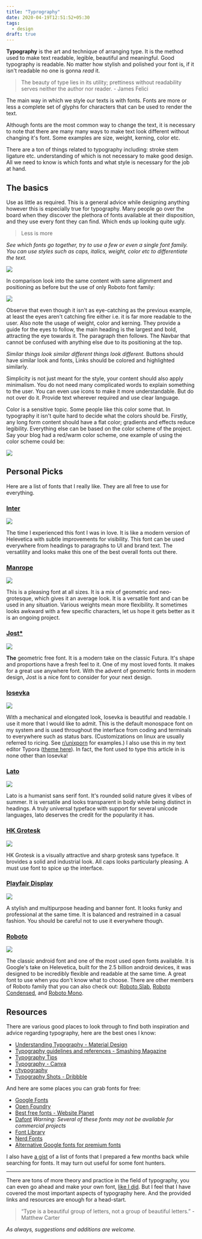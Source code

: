 ```yaml
---
title: "Typrography"
date: 2020-04-19T12:51:52+05:30
tags:
  - design
draft: true
---
```


**Typography** is the art and technique of arranging type. It is the method used to make text readable, legible, beautiful and meaningful. Good typography is readable. No matter how stylish and polished your font is, if it isn't readable no one is gonna *read* it.

> The beauty of type lies in its utility; prettiness without readability serves neither the author nor reader. - James Felici

The main way in which we style our texts is with fonts. Fonts are more or less a complete set of glyphs for characters that can be used to render the text.

Although fonts are the most common way to change the text, it is necessary to note that there are many many ways to make text look different without changing it's font. Some examples are size, weight, kerning, color etc.

There are a ton of things related to typography including: stroke stem ligature etc. understanding of which is not necessary to make good design. All we need to know is which fonts and what style is necessary for the job at hand.

## The basics

Use as little as required. This is a general advice while designing anything however this is especially true for typography. Many people go over the board when they discover the plethora of fonts available at their disposition, and they use every font they can find. Which ends up looking quite ugly.

> Less is more 

*See which fonts go together, try to use a few or even a single font family. You can use styles such as caps, italics, weight, color etc to differentiate the text.*

![](https://i.imgur.com/LIY4e4p.png)

In comparison look into the same content with same alignment and positioning as before but the use of only Roboto font family:

![](https://i.imgur.com/XZ7rId3.png)

Observe that even though it isn't as eye-catching as the previous example, at least the eyes aren't catching fire either i.e. it is far more readable to the user. Also note the usage of weight, color and kerning. They provide a guide for the eyes to follow, the main heading is the largest and bold, attracting the eye towards it. The paragraph then follows. The Navbar that cannot be confused with anything else due to its positioning at the top. 

*Similar things look similar different things look different.* Buttons should have similar look and fonts, Links should be colored and highlighted similarly. 

Simplicity is not just meant for the style, your content should also apply minimalism. You do not need many complicated words to explain something to the user. You can even use icons to make it more understandable. But do not over do it. Provide text wherever required and use clear language.

Color is a sensitive topic. Some people like this color some that. In typography it isn't quite hard to decide what the colors should be. Firstly, any long form content should have a flat color; gradients and effects reduce legibility. Everything else can be based on the color scheme of the project. Say your blog had a red/warm color scheme, one example of using the color scheme could be:

![](https://i.imgur.com/bGjS8Ca.png)

## Personal Picks

Here are a list of fonts that I really like. They are all free to use for everything.

### [Inter](https://rsms.me/inter/)

![](https://i.imgur.com/8otQbVs.png)

The time I experienced this font I was in love. It is like a modern version of Helevetica with subtle improvements for visibility. This font can be used everywhere from headings to paragraphs to UI and brand text. The versatility and looks make this one of the best overall fonts out there.

### [Manrope](https://github.com/sharanda/manrope)

![](https://i.imgur.com/BrOKvPy.png)

This is a pleasing font at all sizes. It is a mix of geometric and neo-grotesque, which gives it an average look. It is a versatile font and can be used in any situation. Various weights mean more flexibility. It sometimes looks awkward with a few specific characters, let us hope it gets better as it is an ongoing project.

### [Jost*](https://indestructibletype.com/Jost.html)

![](https://i.imgur.com/0sA3qp7.png)

**The** geometric free font. It is a modern take on the classic Futura. It's shape and proportions have a fresh feel to it. One of my most loved fonts. It makes for a great use anywhere font. With the advent of geometric fonts in modern design, Jost is a nice font to consider for your next design.

### [Iosevka](https://github.com/be5invis/Iosevka)

![](https://i.imgur.com/OfyGVbA.png)

With a mechanical and elongated look, Iosevka is beautiful and readable. I use it more that I would like to admit. This is the default monospace font on my system and is used throughout the interface from coding and terminals to everywhere such as status bars. (Customizations on linux are usually referred to ricing. See [r/unixporn](https://www.reddit.com/r/unixporn/top/?t=all) for examples.) I also use this in my text editor Typora ([theme here](https://theme.typora.io/theme/Xydark/)). In fact, the font used to type this article in is none other than Iosevka!

### [Lato](http://www.latofonts.com/)

![](https://i.imgur.com/Nxpnupa.png)

Lato is a humanist sans serif font. It's rounded solid nature gives it vibes of summer. It is versatile and looks transparent in body while being distinct in headings. A truly universal typeface with support for several unicode languages, lato deserves the credit for the popularity it has.

### [HK Grotesk](https://hanken.co/products/hk-grotesk)

![](https://i.imgur.com/gEWvPV5.png)

HK Grotesk is a visually attractive and sharp grotesk sans typeface. It brovides a solid and industrial look. All caps looks particularly pleasing. A must use font to spice up the interface.

### [Playfair Display](https://github.com/clauseggers/Playfair-Display)

![](https://i.imgur.com/ZHJWck8.png)

A stylish and multipurpose heading and banner font. It looks funky and professional at the same time. It is balanced and restrained in a casual fashion. You should be careful not to use it everywhere though.

### [Roboto](https://fonts.google.com/specimen/Roboto)

![](https://i.imgur.com/WpvykbE.png)

The classic android font and one of the most used open fonts available. It is Google's take on Helevetica, built for the 2.5 billion android devices, it was designed to be incredibly flexible and readable at the same time. A great font to use when you don't know what to choose. There are other members of Roboto family that you can also check out: [Roboto Slab](https://fonts.google.com/specimen/Roboto+Slab), [Roboto Condensed](https://fonts.google.com/specimen/Roboto+Condensed), and [Roboto Mono](https://fonts.google.com/specimen/Roboto+Mono).

## Resources

There are various good places to look through to find both inspiration and advice regarding typography, here are the best ones I know:

- [Understanding Typography - Material Design](https://material.io/design/typography/understanding-typography.html)
- [Typography guidelines and references - Smashing Magazine](https://www.smashingmagazine.com/typography-guidelines-and-references) 
- [Typography Tips](https://www.creativelive.com/blog/typography-tips/)
- [Typography - Canva](https://www.canva.com/learn/typography-design/)
- [r/typography](https://www.reddit.com/r/typography)
- [Typography Shots - Dribbble](https://dribbble.com/shots/popular/typography)

And here are some places you can grab fonts for free:

- [Google Fonts](https://material.io/design/typography/understanding-typography.html)
- [Open Foundry](https://open-foundry.com/fonts)
- [Best free fonts - Website Planet](https://www.websiteplanet.com/blog/best-free-fonts/)
- [Dafont](https://www.dafont.com/) *Warning: Several of these fonts may not be available for commercial projects*
- [Font Library](https://fontlibrary.org/)
- [Nerd Fonts](https://github.com/ryanoasis/nerd-fonts)
- [Alternative Google fonts for premium fonts](https://designtheway.com/most-used-fonts-alternative-google-fonts/)

I also have [a gist](https://gist.github.com/xypnox/b1364330ef326172b2f84a89d08e5e96) of a list of fonts that I prepared a few months back while searching for fonts. It may turn out useful for some font hunters.

---

There are tons of more theory and practice in the field of typography, you can even go ahead and make your own font, [like I did](https://github.com/xypnox/Oliver/). But I feel that I have covered the most important aspects of typography here. And the provided links and resources are enough for a head-start.

> “Type is a beautiful group of letters, not a group of beautiful letters.” - Matthew Carter  

*As always, suggestions and additions are welcome.*